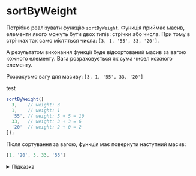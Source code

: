 # sortByWeight

Потрібно реалізувати функцію `sortByWeight`.
Функція приймає масив, елементи якого можуть бути двох типів: стрічки або числа.
При тому в стрічках так само містяться числа: `[3, 1, '55', 33, '20']`.

А результатом виконання функції буде відсортований масив за вагою кожного елементу.
Вага розраховується як сума чисел кожного елементу.

Розрахуємо вагу для масиву: `[3, 1, '55', 33, '20']`

test

```js
sortByWeight([ 
  3,    // weight: 3 
  1,    // weight: 1
  '55', // weight: 5 + 5 = 10
  33,   // weight: 3 + 3 = 6
  '20'  // weight: 2 + 0 = 2
]);
```

Після сортування за вагою, функція має повернути наступний масив:

```js
[1, '20', 3, 33, '55']
```

<details>
  <summary>Підказка</summary>
  
---
Зверніть увагу на вбудований метод масиву [sort](https://developer.mozilla.org/en-US/docs/Web/JavaScript/Reference/Global_Objects/Array/sort?retiredLocale=uk).  

В залежності від того що поверне функція, назвемо її `compare`:

```js
[1, '20', 3, 33, '55'].sort((a, b) => compare(a, b));
```

відбудеться сортування елементів за принципом:

* Якщо результат виконання `compare(a, b) > 0`, тоді ставимо `b` перед `a`
* Якщо результат виконання `compare(a, b) < 0`, тоді ставимо `a` перед `b`
* Якщо результат виконання `compare(a, b) === 0`, перестановку не виконуємо

Алгоритм виконання задачі:

* переводимо кожен елемент масиву до стрічки, це можна зробити, скориставшись методом `toString`
* перетворюємо кожен елемент на масив, методом `split`
* отримуємо суму чисел (вагу) в середині кожного елементу
* в методі `compare` порівнюємо вагу аргументу `a` з вагою аргументу `b`

</details>
